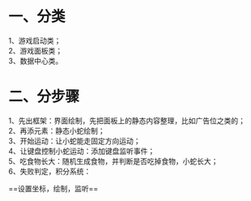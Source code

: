 # 一、分类
1、游戏启动类；  
2、游戏面板类；  
3、数据中心类。  
# 二、分步骤
1、先出框架：界面绘制，先把面板上的静态内容整理，比如广告位之类的；  
2、再添元素：静态小蛇绘制；  
3、开始运动：让小蛇能走固定方向运动；  
4、让键盘控制小蛇运动：添加键盘监听事件；  
5、吃食物长大：随机生成食物，并判断是否吃掉食物，小蛇长大；  
6、失败判定，积分系统：  


==设置坐标，绘制，监听==